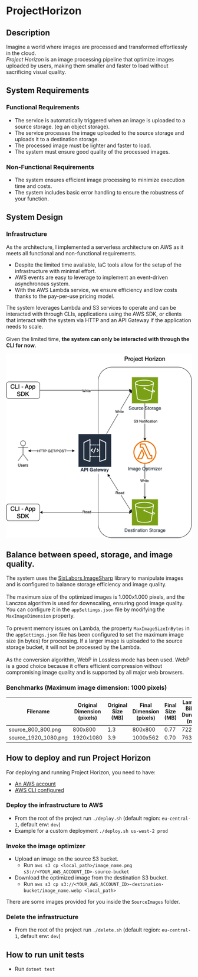 # ProjectHorizon

## Description
Imagine a world where images are processed and transformed effortlessly in the cloud.  
_Project Horizon_ is an image processing pipeline that optimize images uploaded by users, making them smaller and faster to load without sacrificing visual quality.

## System Requirements

### Functional Requirements
- The service is automatically triggered when an image is uploaded to a source storage. (eg an object storage).
- The service processes the image uploaded to the source storage and uploads it to a destination storage.
- The processed image must be lighter and faster to load.
- The system must ensure good quality of the processed images.

### Non-Functional Requirements
- The system ensures efficient image processing to minimize execution time and costs.
- The system includes basic error handling to ensure the robustness of your function.

## System Design

### Infrastructure
As the architecture, I implemented a serverless architecture on AWS as it meets all functional and non-functional requirements.  
- Despite the limited time available, IaC tools allow for the setup of the infrastructure with minimal effort.
- AWS events are easy to leverage to implement an event-driven asynchronous system.
- With the AWS Lambda service, we ensure efficiency and low costs thanks to the pay-per-use pricing model.

The system leverages Lambda and S3 services to operate and can be interacted with through CLIs, applications using the AWS SDK, or clients that interact with the system via HTTP and an API Gateway if the application needs to scale.
<br>
<br>
Given the limited time, **the system can only be interacted with through the CLI for now**.

![project-horizon.drawio.png](docs/project-horizon.drawio.png)

## Balance between speed, storage, and image quality.
The system uses the [SixLabors.ImageSharp](https://docs.sixlabors.com/articles/imagesharp/index.html?tabs=tabid-1) library to manipulate images and is configured to balance storage efficiency and image quality.  
<br>
The maximum size of the optimized images is 1.000x1.000 pixels, and the Lanczos algorithm is used for downscaling, ensuring good image quality. You can configure it in the `appSettings.json` file by modifying the `MaxImageDimension` property.
<br><br>
To prevent memory issues on Lambda, the property `MaxImageSizeInBytes` in the `appSettings.json` file has been configured to set the maximum image size (in bytes) for processing. If a larger image is uploaded to the source storage bucket, it will not be processed by the Lambda.
<br><br>
As the conversion algorithm, WebP in Lossless mode has been used. WebP is a good choice because it offers efficient compression without compromising image quality and is supported by all major web browsers.

### Benchmarks (Maximum image dimension: 1000 pixels)
| Filename             | Original Dimension (pixels) | Original Size (MB) | Final Dimension (pixels) | Final Size (MB) | Lambda Billed Duration (ms) |
|----------------------|-----------------------------|--------------------|--------------------------|-----------------|-----------------------------|
| source_800_800.png   | 800x800                     | 1.3                | 800x800                  | 0.77            | 7228                        |
| source_1920_1080.png | 1920x1080                   | 3.9                | 1000x562                 | 0.70            | 7632                        |


## How to deploy and run Project Horizon

For deploying and running Project Horizon, you need to have:

- [An AWS account](https://aws.amazon.com/account/?nc1=h_ls)
- [AWS CLI configured](https://docs.aws.amazon.com/cli/latest/userguide/cli-chap-getting-started.html)

### Deploy the infrastructure to AWS
- From the root of the project run `./deploy.sh` (default region: `eu-central-1`, default env: `dev`)
- Example for a custom deployment `./deploy.sh us-west-2 prod`

### Invoke the image optimizer
- Upload an image on the source S3 bucket.
    - Run `aws s3 cp <local_path>/image_name.png s3://<YOUR_AWS_ACCOUNT_ID>-source-bucket`
- Download the optimized image from the destination S3 bucket.
    - Run `aws s3 cp s3://<YOUR_AWS_ACCOUNT_ID>-destination-bucket/image_name.webp <local_path> `

There are some images provided for you inside the `SourceImages` folder.

### Delete the infrastructure
- From the root of the project run `./delete.sh` (default region: `eu-central-1`, default env: `dev`)

## How to run unit tests
- Run `dotnet test`
